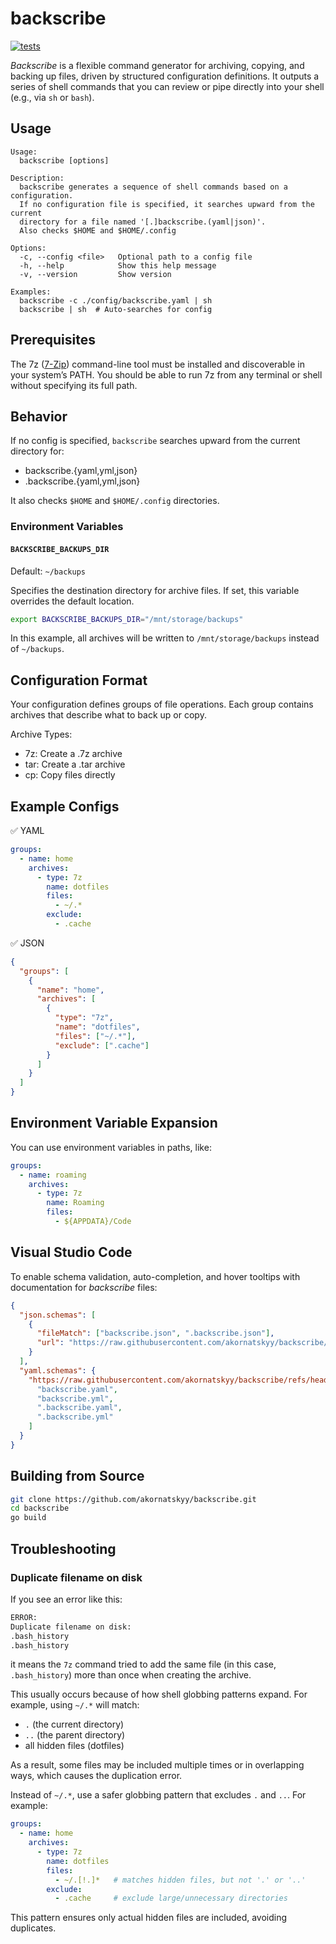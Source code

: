 # backscribe

[![tests](https://github.com/akornatskyy/backscribe/actions/workflows/tests.yml/badge.svg)](https://github.com/akornatskyy/backscribe/actions/workflows/tests.yml)

*Backscribe* is a flexible command generator for archiving, copying, and backing up files, driven by structured configuration definitions. It outputs a series of shell commands that you can review or pipe directly into your shell (e.g., via `sh` or `bash`).

## Usage

```text
Usage:
  backscribe [options]

Description:
  backscribe generates a sequence of shell commands based on a configuration.
  If no configuration file is specified, it searches upward from the current
  directory for a file named '[.]backscribe.(yaml|json)'.
  Also checks $HOME and $HOME/.config

Options:
  -c, --config <file>   Optional path to a config file
  -h, --help            Show this help message
  -v, --version         Show version

Examples:
  backscribe -c ./config/backscribe.yaml | sh
  backscribe | sh  # Auto-searches for config
```

## Prerequisites

The 7z ([7-Zip](https://sourceforge.net/projects/sevenzip/files/7-Zip/)) command-line tool must be installed and discoverable in your system’s PATH. You should be able to run 7z from any terminal or shell without specifying its full path.

## Behavior

If no config is specified, `backscribe` searches upward from the current directory for:

- backscribe.{yaml,yml,json}
- .backscribe.{yaml,yml,json}

It also checks `$HOME` and `$HOME/.config` directories.

### Environment Variables

#### `BACKSCRIBE_BACKUPS_DIR`

Default: `~/backups`

Specifies the destination directory for archive files. If set, this variable overrides the default location.

```sh
export BACKSCRIBE_BACKUPS_DIR="/mnt/storage/backups"
```

In this example, all archives will be written to `/mnt/storage/backups` instead of `~/backups`.

## Configuration Format

Your configuration defines groups of file operations. Each group contains archives that describe what to back up or copy.

Archive Types:

- 7z: Create a .7z archive
- tar: Create a .tar archive
- cp: Copy files directly

## Example Configs

✅ YAML

```yaml
groups:
  - name: home
    archives:
      - type: 7z
        name: dotfiles
        files:
          - ~/.*
        exclude:
          - .cache
```

✅ JSON

```json
{
  "groups": [
    {
      "name": "home",
      "archives": [
        {
          "type": "7z",
          "name": "dotfiles",
          "files": ["~/.*"],
          "exclude": [".cache"]
        }
      ]
    }
  ]
}
```

## Environment Variable Expansion

You can use environment variables in paths, like:

```yaml
groups:
  - name: roaming
    archives:
      - type: 7z
        name: Roaming
        files:
          - ${APPDATA}/Code
```

## Visual Studio Code

To enable schema validation, auto-completion, and hover tooltips with documentation for *backscribe* files:

```json
{
  "json.schemas": [
    {
      "fileMatch": ["backscribe.json", ".backscribe.json"],
      "url": "https://raw.githubusercontent.com/akornatskyy/backscribe/refs/heads/main/schema.json"
    }
  ],
  "yaml.schemas": {
    "https://raw.githubusercontent.com/akornatskyy/backscribe/refs/heads/main/schema.json": [
      "backscribe.yaml",
      "backscribe.yml",
      ".backscribe.yaml",
      ".backscribe.yml"
    ]
  }
}
```

## Building from Source

```sh
git clone https://github.com/akornatskyy/backscribe.git
cd backscribe
go build
```

## Troubleshooting

### Duplicate filename on disk

If you see an error like this:

```txt
ERROR:
Duplicate filename on disk:
.bash_history
.bash_history
```

it means the `7z` command tried to add the same file (in this case, `.bash_history`) more than once when creating the archive.

This usually occurs because of how shell globbing patterns expand. For example, using `~/.*` will match:

- `.` (the current directory)
- `..` (the parent directory)
- all hidden files (dotfiles)

As a result, some files may be included multiple times or in overlapping ways, which causes the duplication error.

Instead of `~/.*`, use a safer globbing pattern that excludes `.` and `..`. For example:

```yaml
groups:
  - name: home
    archives:
      - type: 7z
        name: dotfiles
        files:
          - ~/.[!.]*   # matches hidden files, but not '.' or '..'
        exclude:
          - .cache     # exclude large/unnecessary directories
```

This pattern ensures only actual hidden files are included, avoiding duplicates.
